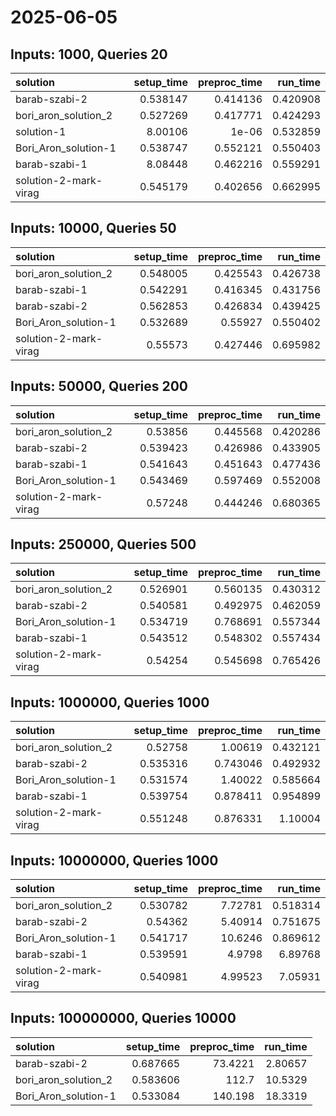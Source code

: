 # 2025-06-05

## Inputs: 1000, Queries 20

| solution              |   setup_time |   preproc_time |   run_time |
|:----------------------|-------------:|---------------:|-----------:|
| barab-szabi-2         |     0.538147 |       0.414136 |   0.420908 |
| bori_aron_solution_2  |     0.527269 |       0.417771 |   0.424293 |
| solution-1            |     8.00106  |       1e-06    |   0.532859 |
| Bori_Aron_solution-1  |     0.538747 |       0.552121 |   0.550403 |
| barab-szabi-1         |     8.08448  |       0.462216 |   0.559291 |
| solution-2-mark-virag |     0.545179 |       0.402656 |   0.662995 |

## Inputs: 10000, Queries 50

| solution              |   setup_time |   preproc_time |   run_time |
|:----------------------|-------------:|---------------:|-----------:|
| bori_aron_solution_2  |     0.548005 |       0.425543 |   0.426738 |
| barab-szabi-1         |     0.542291 |       0.416345 |   0.431756 |
| barab-szabi-2         |     0.562853 |       0.426834 |   0.439425 |
| Bori_Aron_solution-1  |     0.532689 |       0.55927  |   0.550402 |
| solution-2-mark-virag |     0.55573  |       0.427446 |   0.695982 |

## Inputs: 50000, Queries 200

| solution              |   setup_time |   preproc_time |   run_time |
|:----------------------|-------------:|---------------:|-----------:|
| bori_aron_solution_2  |     0.53856  |       0.445568 |   0.420286 |
| barab-szabi-2         |     0.539423 |       0.426986 |   0.433905 |
| barab-szabi-1         |     0.541643 |       0.451643 |   0.477436 |
| Bori_Aron_solution-1  |     0.543469 |       0.597469 |   0.552008 |
| solution-2-mark-virag |     0.57248  |       0.444246 |   0.680365 |

## Inputs: 250000, Queries 500

| solution              |   setup_time |   preproc_time |   run_time |
|:----------------------|-------------:|---------------:|-----------:|
| bori_aron_solution_2  |     0.526901 |       0.560135 |   0.430312 |
| barab-szabi-2         |     0.540581 |       0.492975 |   0.462059 |
| Bori_Aron_solution-1  |     0.534719 |       0.768691 |   0.557344 |
| barab-szabi-1         |     0.543512 |       0.548302 |   0.557434 |
| solution-2-mark-virag |     0.54254  |       0.545698 |   0.765426 |

## Inputs: 1000000, Queries 1000

| solution              |   setup_time |   preproc_time |   run_time |
|:----------------------|-------------:|---------------:|-----------:|
| bori_aron_solution_2  |     0.52758  |       1.00619  |   0.432121 |
| barab-szabi-2         |     0.535316 |       0.743046 |   0.492932 |
| Bori_Aron_solution-1  |     0.531574 |       1.40022  |   0.585664 |
| barab-szabi-1         |     0.539754 |       0.878411 |   0.954899 |
| solution-2-mark-virag |     0.551248 |       0.876331 |   1.10004  |

## Inputs: 10000000, Queries 1000

| solution              |   setup_time |   preproc_time |   run_time |
|:----------------------|-------------:|---------------:|-----------:|
| bori_aron_solution_2  |     0.530782 |        7.72781 |   0.518314 |
| barab-szabi-2         |     0.54362  |        5.40914 |   0.751675 |
| Bori_Aron_solution-1  |     0.541717 |       10.6246  |   0.869612 |
| barab-szabi-1         |     0.539591 |        4.9798  |   6.89768  |
| solution-2-mark-virag |     0.540981 |        4.99523 |   7.05931  |

## Inputs: 100000000, Queries 10000

| solution             |   setup_time |   preproc_time |   run_time |
|:---------------------|-------------:|---------------:|-----------:|
| barab-szabi-2        |     0.687665 |        73.4221 |    2.80657 |
| bori_aron_solution_2 |     0.583606 |       112.7    |   10.5329  |
| Bori_Aron_solution-1 |     0.533084 |       140.198  |   18.3319  |